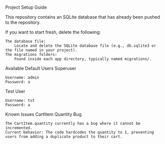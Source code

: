 Project Setup Guide

This repository contains an SQLite database that has already been pushed to the repository.

If you want to start fresh, delete the following:

    The database file:
        Locate and delete the SQLite database file (e.g., db.sqlite3 or the file named in your project).
    The migrations folders:
        Found inside each app directory, typically named migrations/.

Available Default Users
Superuser

    Username: admin
    Password: a

Test User

    Username: tst
    Password: a
    
Known Issues
CartItem Quantity Bug

    The CartItem.quantity currently has a bug where it cannot be incremented.
    Current behavior: The code hardcodes the quantity to 1, preventing users from adding a duplicate product to their cart.

